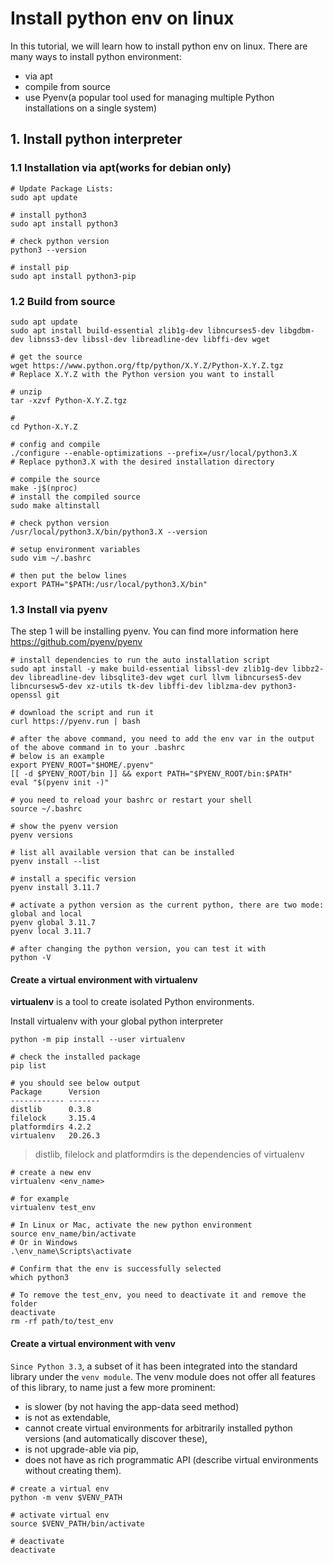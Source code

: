 # Install python env on linux

In this tutorial, we will learn how to install python env on linux. There are many ways to install python environment:
- via apt
- compile from source
- use Pyenv(a popular tool used for managing multiple Python installations on a single system)

## 1. Install python interpreter

### 1.1 Installation via apt(works for debian only)

```shell
# Update Package Lists:
sudo apt update

# install python3
sudo apt install python3

# check python version
python3 --version

# install pip
sudo apt install python3-pip

```

### 1.2 Build from source

```shell
sudo apt update
sudo apt install build-essential zlib1g-dev libncurses5-dev libgdbm-dev libnss3-dev libssl-dev libreadline-dev libffi-dev wget

# get the source
wget https://www.python.org/ftp/python/X.Y.Z/Python-X.Y.Z.tgz
# Replace X.Y.Z with the Python version you want to install

# unzip
tar -xzvf Python-X.Y.Z.tgz

#
cd Python-X.Y.Z

# config and compile
./configure --enable-optimizations --prefix=/usr/local/python3.X
# Replace python3.X with the desired installation directory

# compile the source
make -j$(nproc)
# install the compiled source
sudo make altinstall

# check python version
/usr/local/python3.X/bin/python3.X --version

# setup environment variables
sudo vim ~/.bashrc

# then put the below lines
export PATH="$PATH:/usr/local/python3.X/bin"
```

### 1.3 Install via pyenv

The step 1 will be installing pyenv. You can find more information here https://github.com/pyenv/pyenv

```shell
# install dependencies to run the auto installation script
sudo apt install -y make build-essential libssl-dev zlib1g-dev libbz2-dev libreadline-dev libsqlite3-dev wget curl llvm libncurses5-dev libncursesw5-dev xz-utils tk-dev libffi-dev liblzma-dev python3-openssl git 

# download the script and run it
curl https://pyenv.run | bash

# after the above command, you need to add the env var in the output of the above command in to your .bashrc
# below is an example
export PYENV_ROOT="$HOME/.pyenv"
[[ -d $PYENV_ROOT/bin ]] && export PATH="$PYENV_ROOT/bin:$PATH"
eval "$(pyenv init -)"

# you need to reload your bashrc or restart your shell
source ~/.bashrc

# show the pyenv version
pyenv versions

# list all available version that can be installed  
pyenv install --list

# install a specific version
pyenv install 3.11.7 

# activate a python version as the current python, there are two mode: global and local
pyenv global 3.11.7
pyenv local 3.11.7

# after changing the python version, you can test it with
python -V
```



#### Create a virtual environment with virtualenv

**virtualenv** is a tool to create isolated Python environments. 

Install virtualenv with your global python interpreter

```shell
python -m pip install --user virtualenv

# check the installed package
pip list

# you should see below output
Package      Version
------------ -------
distlib      0.3.8
filelock     3.15.4
platformdirs 4.2.2
virtualenv   20.26.3

```

> distlib, filelock and platformdirs is the dependencies of virtualenv


```shell
# create a new env
virtualenv <env_name>

# for example
virtualenv test_env

# In Linux or Mac, activate the new python environment
source env_name/bin/activate
# Or in Windows
.\env_name\Scripts\activate

# Confirm that the env is successfully selected
which python3

# To remove the test_env, you need to deactivate it and remove the folder
deactivate
rm -rf path/to/test_env
```

#### Create a virtual environment with venv

`Since Python 3.3`, a subset of it has been integrated into the standard library under the `venv module`. 
The venv module does not offer all features of this library, to name just a few more prominent:

- is slower (by not having the app-data seed method)
- is not as extendable,
- cannot create virtual environments for arbitrarily installed python versions (and automatically discover these),
- is not upgrade-able via pip,
- does not have as rich programmatic API (describe virtual environments without creating them).

```shell
# create a virtual env
python -m venv $VENV_PATH

# activate virtual env
source $VENV_PATH/bin/activate

# deactivate
deactivate
```



